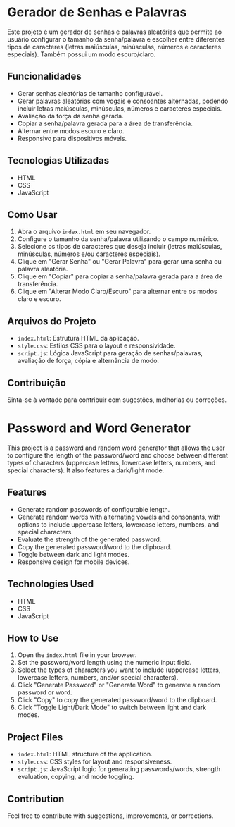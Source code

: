 # Gerador de Senhas e Palavras

Este projeto é um gerador de senhas e palavras aleatórias que permite ao usuário configurar o tamanho da senha/palavra e escolher entre diferentes tipos de caracteres (letras maiúsculas, minúsculas, números e caracteres especiais). Também possui um modo escuro/claro.

## Funcionalidades

- Gerar senhas aleatórias de tamanho configurável.
- Gerar palavras aleatórias com vogais e consoantes alternadas, podendo incluir letras maiúsculas, minúsculas, números e caracteres especiais.
- Avaliação da força da senha gerada.
- Copiar a senha/palavra gerada para a área de transferência.
- Alternar entre modos escuro e claro.
- Responsivo para dispositivos móveis.

## Tecnologias Utilizadas

- HTML
- CSS
- JavaScript

## Como Usar

1. Abra o arquivo `index.html` em seu navegador.
2. Configure o tamanho da senha/palavra utilizando o campo numérico.
3. Selecione os tipos de caracteres que deseja incluir (letras maiúsculas, minúsculas, números e/ou caracteres especiais).
4. Clique em "Gerar Senha" ou "Gerar Palavra" para gerar uma senha ou palavra aleatória.
5. Clique em "Copiar" para copiar a senha/palavra gerada para a área de transferência.
6. Clique em "Alterar Modo Claro/Escuro" para alternar entre os modos claro e escuro.

## Arquivos do Projeto

- `index.html`: Estrutura HTML da aplicação.
- `style.css`: Estilos CSS para o layout e responsividade.
- `script.js`: Lógica JavaScript para geração de senhas/palavras, avaliação de força, cópia e alternância de modo.

## Contribuição

Sinta-se à vontade para contribuir com sugestões, melhorias ou correções.

# Password and Word Generator

This project is a password and random word generator that allows the user to configure the length of the password/word and choose between different types of characters (uppercase letters, lowercase letters, numbers, and special characters). It also features a dark/light mode.

## Features

- Generate random passwords of configurable length.
- Generate random words with alternating vowels and consonants, with options to include uppercase letters, lowercase letters, numbers, and special characters.
- Evaluate the strength of the generated password.
- Copy the generated password/word to the clipboard.
- Toggle between dark and light modes.
- Responsive design for mobile devices.

## Technologies Used

- HTML
- CSS
- JavaScript

## How to Use

1. Open the `index.html` file in your browser.
2. Set the password/word length using the numeric input field.
3. Select the types of characters you want to include (uppercase letters, lowercase letters, numbers, and/or special characters).
4. Click "Generate Password" or "Generate Word" to generate a random password or word.
5. Click "Copy" to copy the generated password/word to the clipboard.
6. Click "Toggle Light/Dark Mode" to switch between light and dark modes.

## Project Files

- `index.html`: HTML structure of the application.
- `style.css`: CSS styles for layout and responsiveness.
- `script.js`: JavaScript logic for generating passwords/words, strength evaluation, copying, and mode toggling.

## Contribution

Feel free to contribute with suggestions, improvements, or corrections.
